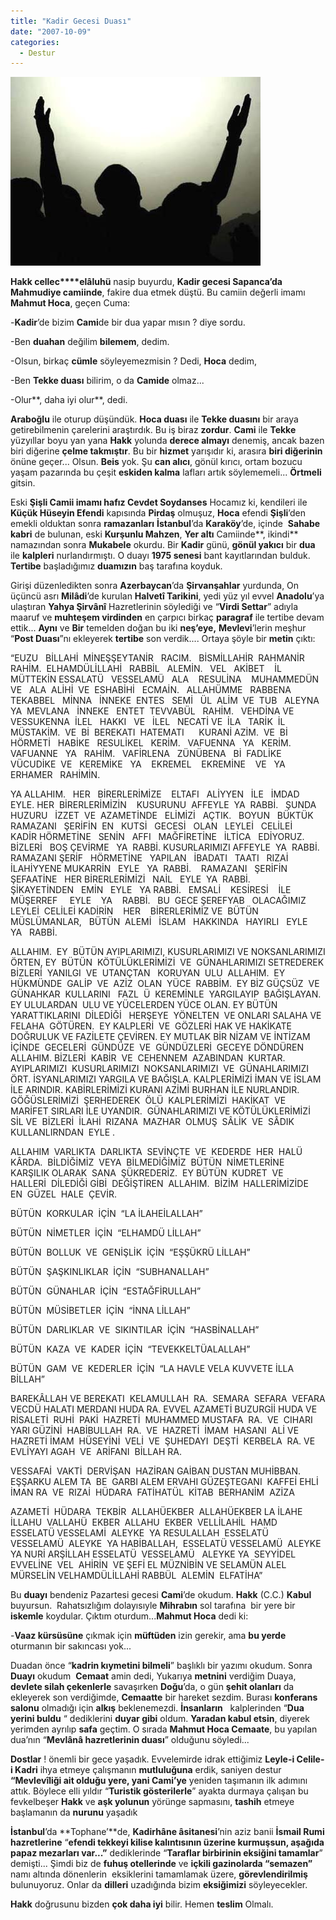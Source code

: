 ```yaml
---
title: "Kadir Gecesi Duası"
date: "2007-10-09"
categories: 
  - Destur
---
```


**![](../uploads/image/dua_hands(1).jpg)**

**Hakk cellec****elâluhü** nasip buyurdu, **Kadir gecesi Sapanca’da Mahmudiye camiinde**, fakire dua etmek düştü. Bu camiin değerli imamı **Mahmut Hoca**, geçen Cuma:

\-**Kadir**’de bizim **Cami**de bir dua yapar mısın ? diye sordu.

\-Ben **duahan** değilim **bilemem**, dedim.

\-Olsun, birkaç **cümle** söyleyemezmisin ? Dedi, **Hoca** dedim,

\-Ben **Tekke duası** bilirim, o da **Camide** olmaz...

\-Olur**, daha iyi olur**, dedi.

**Araboğlu** ile oturup düşündük. **Hoca duası** ile **Tekke duasını** bir araya getirebilmenin çarelerini araştırdık. Bu iş biraz **zordur**. **Cami** ile **Tekke** yüzyıllar boyu yan yana **Hakk** yolunda **derece almayı** denemiş, ancak bazen biri diğerine **çelme takmıştır**. Bu bir **hizmet** yarışıdır ki, arasıra **biri diğerinin** önüne geçer... Olsun. **Beis** yok. Şu **can alıcı**, gönül kırıcı, ortam bozucu yaşam pazarında bu çeşit **eskiden kalma** lafları artık söylememeli... **Örtmeli** gitsin. 

Eski **Şişli Camii imamı hafız Cevdet Soydanses** Hocamız ki, kendileri ile **Küçük Hüseyin Efendi** kapısında **Pirdaş** olmuşuz, **Hoca** efendi **Şişli**’den emekli olduktan sonra **ramazanları** **İstanbul**’da **Karaköy**’de, içinde  **Sahabe kabri** de bulunan, eski **Kurşunlu Mahzen**, **Yer altı** Camiinde**, ikindi** namazından sonra **Mukabele** okurdu. Bir **Kadir** günü, **gönül yakıcı** bir **dua** ile **kalpleri** nurlandırmıştı. O duayı **1975 senesi** bant kayıtlarından bulduk. **Tertibe** başladığımız **duamızın** baş tarafına koyduk.

Girişi düzenledikten sonra **Azerbaycan**’da **Şirvanşahlar** yurdunda, On üçüncü asrı **Milâdi**’de kurulan **Halvetî Tarikini**, yedi yüz yıl evvel **Anadolu**’ya ulaştıran **Yahya Şirvânî** Hazretlerinin söylediği ve “**Virdi Settar**” adıyla maaruf ve **muhteşem virdinden** en çarpıcı birkaç **paragraf** ile tertibe devam ettik... **Aynı** ve **Bir** temelden doğan bu iki **neş’eye,** **Mevlevi**’lerin meşhur “**Post Duası**”nı ekleyerek **tertibe** son verdik.... Ortaya şöyle bir **metin** çıktı:

“EUZU   BİLLAHİ  MİNEŞŞEYTANİR   RACIM.   BİSMİLLAHİR  RAHMANİR  RAHİM.  ELHAMDÜLİLLAHİ   RABBİL   ALEMİN.   VEL   AKİBET    İL MÜTTEKİN ESSALATÜ   VESSELAMÜ   ALA    RESULİNA    MUHAMMEDÜN   VE   ALA  ALİHİ  VE  ESHABİHİ   ECMAİN.   ALLAHÜMME   RABBENA   TEKABBEL   MİNNA   İNNEKE  ENTES   SEMİ   ÜL  ALİM  VE  TUB   ALEYNA   YA  MEVLANA   İNNEKE   ENTET  TEVVABÜL   RAHİM.   VEHDİNA VE  VESSUKENNA  İLEL   HAKKI   VE   İLEL   NECATİ VE  İLA   TARİK  İL  MÜSTAKİM.  VE  Bİ  BEREKATI  HATEMATI      KURANİ AZİM.  VE  Bİ  HÖRMETİ   HABİKE   RESULİKEL   KERİM.   VAFUENNA   YA   KERİM. VAFUANNE   YA   RAHİM.   VAFİRLENA   ZÜNÜBENA   Bİ  FADLİKE VÜCUDİKE  VE   KEREMİKE   YA    EKREMEL    EKREMİNE    VE   YA    ERHAMER   RAHİMİN.

YA ALLAHIM.   HER   BİRERLERİMİZE    ELTAFI   ALİYYEN   İLE   İMDAD   EYLE. HER  BİRERLERİMİZİN    KUSURUNU  AFFEYLE  YA  RABBİ.   ŞUNDA HUZURU   İZZET  VE  AZAMETİNDE   ELİMİZİ   AÇTIK.   BOYUN   BÜKTÜK RAMAZANI   ŞERİFİN  EN   KUTSİ   GECESİ   OLAN   LEYLEİ   CELİLEİ   KADİR HÖRMETİNE   SENİN   AFFI   MAĞFİRETİNE   İLTİCA   EDİYORUZ.   BİZLERİ   BOŞ ÇEVİRME   YA  RABBİ. KUSURLARIMIZI AFFEYLE  YA  RABBİ.   RAMAZANI ŞERİF   HÖRMETİNE   YAPILAN   İBADATI   TAATI   RIZAİ    İLAHİYYENE MUKARRİN   EYLE   YA  RABBİ.    RAMAZANI   ŞERİFİN   ŞEFAATİNE   HER BİRERLERİMİZİ   NAİL   EYLE  YA  RABBİ.   ŞİKAYETİNDEN   EMİN   EYLE   YA RABBİ.   EMSALİ    KESİRESİ    İLE    MÜŞERREF     EYLE    YA    RABBİ.   BU  GECE ŞEREFYAB   OLACAĞIMIZ   LEYLEİ  CELİLEİ KADİRİN    HER    BİRERLERİMİZ VE  BÜTÜN   MÜSLÜMANLAR,   BÜTÜN  ALEMİ   İSLAM   HAKKINDA   HAYIRLI   EYLE   YA   RABBİ.

ALLAHIM.  EY  BÜTÜN AYIPLARIMIZI, KUSURLARIMIZI VE NOKSANLARIMIZI ÖRTEN, EY  BÜTÜN  KÖTÜLÜKLERİMİZİ  VE  GÜNAHLARIMIZI SETREDEREK BİZLERİ  YANILGI  VE  UTANÇTAN   KORUYAN  ULU  ALLAHIM.  EY  HÜKMÜNDE  GALİP  VE  AZİZ  OLAN  YÜCE  RABBİM.  EY BİZ GÜÇSÜZ  VE GÜNAHKAR  KULLARINI   FAZL  Ü  KEREMİNLE  YARGILAYIP  BAĞIŞLAYAN.  EY ULULARDAN  ULU VE YÜCELERDEN YÜCE OLAN. EY BÜTÜN YARATTIKLARINI  DİLEDİĞİ   HERŞEYE  YÖNELTEN  VE ONLARI SALAHA VE FELAHA  GÖTÜREN.  EY KALPLERİ  VE  GÖZLERİ HAK VE HAKİKATE DOĞRULUK VE FAZİLETE ÇEVİREN. EY MUTLAK BİR NİZAM VE İNTİZAM İÇİNDE  GECELERİ  GÜNDÜZE  VE  GÜNDÜZLERİ  GECEYE DÖNDÜREN ALLAHIM. BİZLERİ  KABİR  VE  CEHENNEM  AZABINDAN  KURTAR. AYIPLARIMIZI  KUSURLARIMIZI  NOKSANLARIMIZI  VE  GÜNAHLARIMIZI ÖRT. İSYANLARIMIZI YARGILA VE BAĞIŞLA. KALPLERİMİZİ İMAN VE İSLAM İLE ARINDIR. KABİRLERİMİZİ KURANI AZİMİ BURHAN İLE NURLANDIR. GÖĞÜSLERİMİZİ  ŞERHEDEREK  ÖLÜ  KALPLERİMİZİ  HAKİKAT  VE  MARİFET SIRLARI İLE UYANDIR.  GÜNAHLARIMIZI VE KÖTÜLÜKLERİMİZİ  SİL VE  BİZLERİ  İLAHİ  RIZANA  MAZHAR  OLMUŞ  SÂLİK  VE  SÂDIK KULLANLIRNDAN  EYLE .

ALLAHIM  VARLIKTA  DARLIKTA  SEVİNÇTE  VE  KEDERDE  HER  HALÜ  KÂRDA.  BİLDİĞİMİZ  VEYA  BİLMEDİĞİMİZ  BÜTÜN  NİMETLERİNE  KARŞILIK OLARAK  SANA  ŞÜKREDERİZ.  EY BÜTÜN  KUDRET  VE  HALLERİ  DİLEDİĞİ GİBİ  DEĞİŞTİREN  ALLAHIM.  BİZİM  HALLERİMİZİDE  EN  GÜZEL  HALE  ÇEVİR.

BÜTÜN  KORKULAR  İÇİN  “LA İLAHEİLALLAH”

BÜTÜN  NİMETLER  İÇİN  “ELHAMDÜ LİLLAH”

BÜTÜN  BOLLUK  VE  GENİŞLİK  İÇİN  “EŞŞÜKRÜ LİLLAH”

BÜTÜN  ŞAŞKINLIKLAR  İÇİN  “SUBHANALLAH”

BÜTÜN  GÜNAHLAR  İÇİN  “ESTAĞFİRULLAH”

BÜTÜN  MÜSİBETLER  İÇİN  “İNNA LİLLAH”

BÜTÜN  DARLIKLAR  VE  SIKINTILAR  İÇİN  “HASBİNALLAH”

BÜTÜN  KAZA  VE  KADER  İÇİN  “TEVEKKELTÜALALLAH”

BÜTÜN  GAM  VE  KEDERLER  İÇİN  “LA HAVLE VELA KUVVETE İLLA BİLLAH”

BAREKÂLLAH VE BEREKATI  KELAMULLAH  RA.  SEMARA  SEFARA  VEFARA VECDÜ HALATI MERDANI HUDA RA. EVVEL AZAMETİ BUZURGİİ HUDA VE RİSALETİ  RUHİ  PAKİ  HAZRETİ  MUHAMMED MUSTAFA  RA.  VE  CIHARI  YARI GÜZİNİ  HABİBULLAH  RA.  VE  HAZRETİ  İMAM  HASANI  ALİ VE HAZRETİ İMAM  HÜSEYİNİ  VELİ  VE  ŞUHEDAYI  DEŞTİ  KERBELA  RA. VE  EVLİYAYI AGAH  VE  ARİFANI  BİLLAH RA.

VESSAFAİ  VAKTİ  DERVİŞAN  HAZİRAN GAİBAN DUSTAN MUHİBBAN. EŞŞARKU ALEM TA  BE  GARBI ALEM ERVAHI GÜZEŞTEGANI  KAFFEİ EHLİ İMAN RA  VE  RIZAİ  HÜDARA  FATİHATÜL  KİTAB  BERHANİM  AZİZA

AZAMETİ  HÜDARA  TEKBİR  ALLAHÜEKBER  ALLAHÜEKBER LA İLAHE İLLAHU  VALLAHÜ  EKBER  ALLAHU  EKBER  VELLİLAHİL  HAMD  ESSELATÜ VESSELAMİ  ALEYKE  YA RESULALLAH  ESSELATÜ  VESSELAMÜ  ALEYKE  YA HABİBALLAH,  ESSELATÜ VESSELAMÜ  ALEYKE YA NURİ ARŞİLLAH ESSELATÜ  VESSELAMÜ   ALEYKE YA  SEYYİDEL  EVVELİNE  VEL  AHİRİN  VE ŞEFİ EL MÜZNİBİN VE SELAMÜN ALEL MÜRSELİN VELHAMDÜLİLLAHİ RABBÜL  ALEMİN  ELFATİHA”

Bu **duayı** bendeniz Pazartesi gecesi **Cami**’de okudum. **Hakk** (C.C.) **Kabul** buyursun.  Rahatsızlığım dolayısıyle **Mihrabın** sol tarafına  bir yere bir **iskemle** koydular. Çıktım oturdum...**Mahmut Hoca** dedi ki:

\-**Vaaz kürsüsüne** çıkmak için **müftüden** izin gerekir, ama **bu yerde** oturmanın bir sakıncası yok...

Duadan önce “**kadrin kıymetini bilmeli**” başlıklı bir yazımı okudum. Sonra **Duayı** okudum  **Cemaat** amin dedi, Yukarıya **metnini** verdiğim Duaya, **devlete silah çekenlerle** savaşırken **Doğu**’da, o gün **şehit olanları** da ekleyerek son verdiğimde, **Cemaatte** bir hareket sezdim. Burası **konferans salonu** olmadığı için **alkış** beklenemezdi. **İnsanların**   kalplerinden “**Dua yerini buldu** “ dediklerini **duyar gibi** oldum. **Yaradan kabul etsin**, diyerek yerimden ayrılıp **safa** geçtim. O sırada **Mahmut Hoca Cemaate**, bu yapılan dua’nın “**Mevlânâ hazretlerinin duası**” olduğunu söyledi...

**Dostlar** ! önemli bir gece yaşadık. Evvelemirde idrak ettiğimiz **Leyle-i Celile-i Kadri** ihya etmeye çalışmanın **mutluluğuna** erdik, saniyen destur **“Mevlevîliği ait olduğu yere, yani Cami’ye** yeniden taşımanın ilk adımını attık. Böylece elli yıldır “**Turistik gösterilerle**” ayakta durmaya çalışan bu fevkelbeşer **Hakk** ve **aşk yolunun** yörünge sapmasını, **tashih** etmeye başlamanın da **nurunu** yaşadık

**İstanbul**’da **Tophane’**de, **Kadirhâne âsitanesi**’nin aziz banii **İsmail Rumi hazretlerine** “**efendi tekkeyi kilise kalıntısının üzerine kurmuşsun, aşağıda papaz mezarları var...”** dediklerinde “**Taraflar birbirinin eksiğini tamamlar**” demişti... Şimdi biz de **fuhuş otellerinde** ve **içkili gazinolarda “semazen”** namı altında dönenlerin  eksiklerini tamamlamak üzere, **görevlendirilmiş** bulunuyoruz. Onlar da **dilleri** uzadığında bizim **eksiğimizi** söyleyecekler.

**Hakk** doğrusunu bizden **çok daha iyi** bilir. Hemen **teslim** Olmalı.
